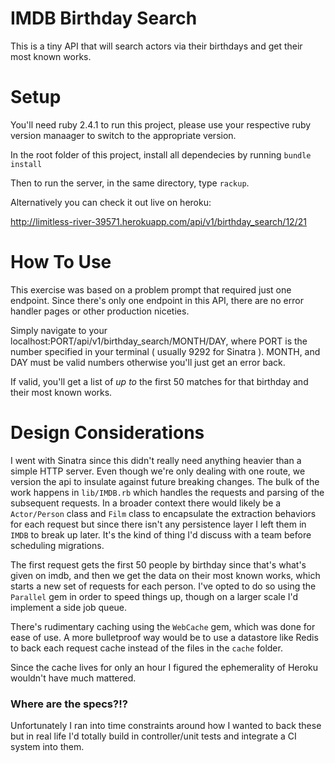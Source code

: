 # IMDB Birthday Search

This is a tiny API that will search actors via their birthdays and get their most known works.

# Setup

You'll need ruby 2.4.1 to run this project, please use your respective ruby version manaager to switch to the appropriate version.

In the root folder of this project, install all dependecies by running `bundle install`

Then to run the server, in the same directory, type `rackup`.

Alternatively you can check it out live on heroku:

http://limitless-river-39571.herokuapp.com/api/v1/birthday_search/12/21

# How To Use

This exercise was based on a problem prompt that required just one endpoint. Since there's only one endpoint in this API, there are no error handler pages or other production niceties.

Simply navigate to your localhost:PORT/api/v1/birthday_search/MONTH/DAY, where PORT is the number specified in your terminal ( usually 9292 for Sinatra ). MONTH, and DAY must be valid numbers otherwise you'll just get an error back.

If valid, you'll get a list of *up to* the first 50 matches for that birthday and their most known works.

# Design Considerations

I went with Sinatra since this didn't really need anything heavier than a simple HTTP server. Even though we're only dealing with one route, we version the api to insulate against future breaking changes. The bulk of the work happens in `lib/IMDB.rb` which handles the requests and parsing of the subsequent requests. In a broader context there would likely be a `Actor/Person` class and `Film` class to encapsulate the extraction behaviors for each request but since there isn't any persistence layer I left them in `IMDB` to break up later. It's the kind of thing I'd discuss with a team before scheduling migrations.

The first request gets the first 50 people by birthday since that's what's given on imdb, and then we get the data on their most known works, which starts a new set of requests for each person. I've opted to do so using the `Parallel` gem in order to speed things up, though on a larger scale I'd implement a side job queue.

There's rudimentary caching using the `WebCache` gem, which was done for ease of use. A more bulletproof way would be to use a datastore like Redis to back each request cache instead of the files in the `cache` folder.

Since the cache lives for only an hour I figured the ephemerality of Heroku wouldn't have much mattered.

### Where are the specs?!?

Unfortunately I ran into time constraints around how I wanted to back these but in real life I'd totally build in controller/unit tests and integrate a CI system into them.


